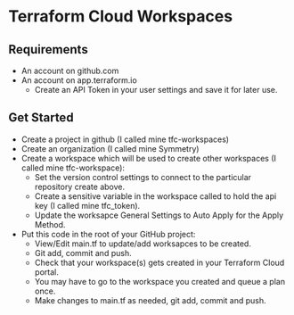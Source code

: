 # Terraform Cloud Workspaces

## Requirements

* An account on github.com
* An account on app.terraform.io
  * Create an API Token in your user settings and save it for later use.

## Get Started

* Create a project in github (I called mine tfc-workspaces)
* Create an organization (I called mine Symmetry)
* Create a workspace which will be used to create other workspaces (I called mine tfc-workspace):
  * Set the version control settings to connect to the particular repository create above.
  * Create a sensitive variable in the workspace called to hold the api key (I called mine tfc_token).
  * Update the worksapce General Settings to Auto Apply for the Apply Method.
* Put this code in the root of your GitHub project:
  * View/Edit main.tf to update/add worksapces to be created.
  * Git add, commit and push.
  * Check that your workspace(s) gets created in your Terraform Cloud portal.
  * You may have to go to the workspace you created and queue a plan once.
  * Make changes to main.tf as needed, git add, commit and push.
